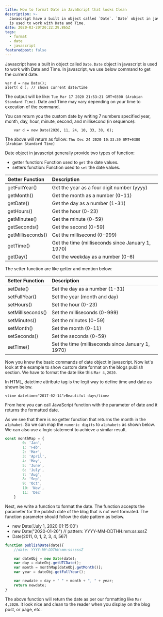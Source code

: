```yaml
---
title: How to format Date in JavaScript that looks Clean
description: >-
  Javascript have a built in object called `Date`. `Date` object in javascript
  is used to work with Date and Time.
date: 2020-03-20T20:22:29.865Z
tags:
  - format
  - date
  - javascript
featuredpost: false
---
```

Javascript have a built in object called `Date`. `Date` object in javascript is used to work with Date and Time. In javascript, we use below command to get the current date.
```
var d = new Date();
alert( d ); // shows current date/time
```

The output will be like: `Tue Mar 17 2020 21:53:21 GMT+0300 (Arabian Standard Time)`. Date and Time may vary depending on your time to execution of the command.

You can return you the custom date by writing 7 numbers specified year, month, day, hour, minute, second, and millisecond (in sequence):

```
	var d = new Date(2020, 11, 24, 10, 33, 30, 0);
```

The above will return as follow: `Thu Dec 24 2020 10:33:30 GMT+0300 (Arabian Standard Time)`

Date object in javascript generally provide two types of function:

- getter function: Function used to `get` the date values.
- setters function: Function used to `set` the date values.

|Getter Function | Description |
|:--- |:---- |
|getFullYear() |	Get the year as a four digit number (yyyy) |
|getMonth() |	Get the month as a number (0-11) |
|getDate() |	Get the day as a number (1-31) |
|getHours() |	Get the hour (0-23) |
|getMinutes() |	Get the minute (0-59) |
|getSeconds() |	Get the second (0-59) |
|getMilliseconds() |	Get the millisecond (0-999) |
|getTime() |	Get the time (milliseconds since January 1, 1970) |
|getDay() |	Get the weekday as a number (0-6) |

The setter function are like getter and mention below:

|Setter Function | Description |
|:--- |:---- |
|setDate()|	Set the day as a number (1-31) |
|setFullYear()|	Set the year (month and day) |
|setHours()|	Set the hour (0-23) |
|setMilliseconds()|	Set the milliseconds (0-999) |
|setMinutes()|	Set the minutes (0-59) |
|setMonth()|	Set the month (0-11) |
|setSeconds()|	Set the seconds (0-59) |
|setTime()|	Set the time (milliseconds since January 1, 1970) |

Now you know the basic commands of date object in javascript. Now let's look at the example to show custom date format on the blogs publish section. We have to format the date like this `Mar 4,2020`.

In HTML, <time> datetime attribute tag is the legit way to define time and date as shown below.

```
<time datetime="2017-02-14">Beautiful day</time>
```
From here you can call JavaScript function with the parameter of date and it returns the formatted date.

As we see that there is no getter function that returns the month in the `alphabet`. So we can map the `numeric digits` to `alphabets` as shown below. We can also use a logic statement to achieve a similar result. 

```js
const monthMap = {
		0: 'Jan',
		1: 'Feb',
		2: 'Mar',
		3: 'April',
		4: 'May',
		5: 'June',
		6: 'July',
		7: 'Aug',
		8: 'Sep',
		9: 'Oct',
		10: 'Nov',
		11: 'Dec'
	}

```

Next, we write a function to format the date. The function accepts the parameter for the publish date of the blog that is not well formated. The function parameter should follow the date pattern as below.

- new Date('July 1, 2020 01:15:00')
- new Date("2020-01-26") // pattern: YYYY-MM-DDTHH:mm:ss:sssZ
- Date(2011, 0, 1, 2, 3, 4, 567)

```js
function publishDate(date){
	//date: YYYY-MM-DDTHH:mm:ss:sssZ

	var dateObj = new Date(date);
	var day = dateObj.getUTCDate();
	var month = monthMap[dateObj.getMonth()];
	var year = dateObj.getFullYear();

	var newdate = day + " " + month + ", " + year;
	return newdate;
}
```

The above function will return the date as per our formatting like `Mar 4,2020`. It look nice and clean to the reader when you display on the blog post, or page, etc.